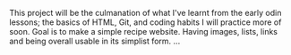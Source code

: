 This project will be the culmanation of what I've learnt from the early odin lessons; the basics of HTML, Git, and coding habits I will practice more of soon. 
Goal is to make a simple recipe website. Having images, lists, links and being overall usable in its simplist form. 
...




